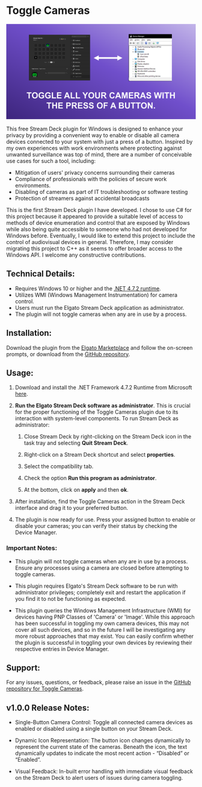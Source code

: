 # Toggle Cameras

![gallery-1](com.dataisinteresting.togglecameras/previews/gallery-1.png?raw=true)

This free Stream Deck plugin for Windows is designed to enhance your privacy by providing a convenient way to enable or disable all camera devices connected to your system with just a press of a button. Inspired by my own experiences with work environments where protecting against unwanted surveillance was top of mind, there are a number of conceivable use cases for such a tool, including:

* Mitigation of users' privacy concerns surrounding their cameras
* Compliance of professionals with the policies of secure work environments.
* Disabling of cameras as part of IT troubleshooting or software testing
* Protection of streamers against accidental broadcasts

This is the first Stream Deck plugin I have developed. I chose to use C# for this project because it appeared to provide a suitable level of access to methods of device enumeration and control that are exposed by Windows while also being quite accessible to someone who had not developed for Windows before. Eventually, I would like to extend this project to include the control of audiovisual devices in general. Therefore, I may consider migrating this project to C++ as it seems to offer broader access to the Windows API. I welcome any constructive contributions.

## Technical Details:

* Requires Windows 10 or higher and the [.NET 4.7.2 runtime](https://dotnet.microsoft.com/en-us/download/dotnet-framework/net472). 
* Utilizes WMI (Windows Management Instrumentation) for camera control.
* Users must run the Elgato Stream Deck application as administrator.
* The plugin will not toggle cameras when any are in use by a process. 

## Installation:
Download the plugin from the [Elgato Marketplace](https://marketplace.elgato.com/) and follow the on-screen prompts, or download from the [GitHub repository](https://github.com/dataisinteresting/togglecameras).


## Usage:

1. Download and install the .NET Framework 4.7.2 Runtime from Microsoft [here](https://dotnet.microsoft.com/en-us/download/dotnet-framework/net472).

2. **Run the Elgato Stream Deck software as administrator**.  This is crucial for the proper functioning of the Toggle Cameras plugin due to its interaction with system-level components. To run Stream Deck as administrator: 

    1. Close Stream Deck by right-clicking on the Stream Deck icon in the task tray and selecting **Quit Stream Deck**.

    2. Right-click on a Stream Deck shortcut and select **properties**.

    3. Select the compatibility tab.

    4. Check the option **Run this program as administrator**.

    5. At the bottom, click on **apply** and then **ok**.


3. After installation, find the Toggle Cameras action in the Stream Deck interface and drag it to your preferred button. 

4. The plugin is now ready for use. Press your assigned button to enable or disable your cameras; you can verify their status by checking the Device Manager. 

### Important Notes: 

* This plugin will not toggle cameras when any are in use by a process. Ensure any processes using a camera are closed before attempting to toggle cameras.
  
* This plugin requires Elgato's Stream Deck software to be run with administrator privileges; completely exit and restart the application if you find it to not be functioning as expected.
   
* This plugin queries the Windows Management Infrastructure (WMI) for devices having PNP Classes of 'Camera' or 'Image'. While this approach has been successful in toggling my own camera devices, this may not cover all such devices, and so in the future I will be investigating any more robust approaches that may exist. You can easily confirm whether the plugin is successful in toggling your own devices by reviewing their respective entries in Device Manager.

## Support:
For any issues, questions, or feedback, please raise an issue in the [GitHub repository for Toggle Cameras](https://github.com/dataisinteresting/togglecameras/issues).

## v1.0.0 Release Notes: 

* Single-Button Camera Control: Toggle all connected camera devices as enabled or disabled using a single button on your Stream Deck.

* Dynamic Icon Representation: The button icon changes dynamically to represent the current state of the cameras. Beneath the icon, the text dynamically updates to indicate the most recent action - “Disabled” or “Enabled”.

* Visual Feedback: In-built error handling with immediate visual feedback on the Stream Deck to alert users of issues during camera toggling.







